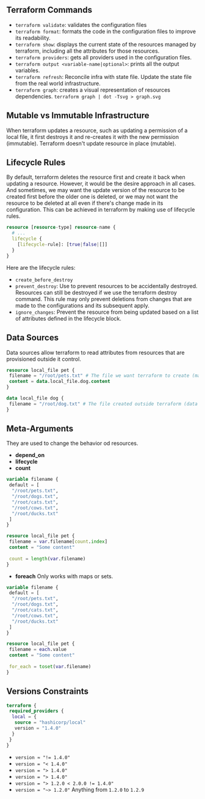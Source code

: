 ## Terraform Commands

- `terraform validate`: validates the configuration files
- `terraform format`: formats the code in the configuration files to improve its readability.
- `terraform show`: displays the current state of the resources managed by terraform, including all the attributes for 
those resources.
- `terraform providers`: gets all providers used in the configuration files.
- `terraform output <variable-name|optional>`: prints all the output variables.
- `terraform refresh`: Reconcile infra with state file. Update the state file from the real world infrastructure.
- `terraform graph`: creates a visual representation of resources dependencies. `terraform graph | dot -Tsvg > graph.svg`

## Mutable vs Immutable Infrastructure

When terraform updates a resource, such as updating a permission of a local file, it first destroys it and re-creates it
 with the new permission (immutable). Terraform doesn't update resource in place (mutable).

## Lifecycle Rules

By default, terraform deletes the resource first and create it back when updating a resource. However, it would be the 
desire approach in all cases. And sometimes, we may want the update version of the resource to be created first before 
the older one is deleted, or we may not want the resource to be deleted at all even if there's change made in its 
configuration. This can be achieved in terraform by making use of lifecycle rules.

```terraform
resource [resource-type] resource-name {
  # ...
  lifecycle {
    [lifecycle-rule]: [true|false|[]]
  } 
}
```

Here are the lifecycle rules:
- `create_before_destroy`
- `prevent_destroy`: Use to prevent resources to be accidentally destroyed. Resources can still be destroyed if we use 
the terraform destroy command. This rule may only prevent deletions from changes that are made to the configurations and
 its subsequent apply.
- `ignore_changes`: Prevent the resource from being updated based on a list of attributes defined in the lifecycle 
block.

## Data Sources

Data sources allow terraform to read attributes from resources that are provisioned outside it control.

```terraform
resource local_file pet {
 filename = "/root/pets.txt" # The file we want terraform to create (managed resource)
 content = data.local_file.dog.content
}

data local_file dog {
 filename = "/root/dog.txt" # The file created outside terraform (data resource)
}
```

## Meta-Arguments

They are used to change the behavior od resources. 

- **depend_on**
- **lifecycle**
- **count**

```terraform
variable filename {
 default = [
  "/root/pets.txt",
  "/root/dogs.txt",
  "/root/cats.txt",
  "/root/cows.txt",
  "/root/ducks.txt"
 ]
}

resource local_file pet {
 filename = var.filename[count.index]
 content = "Some content"
 
 count = length(var.filename)
}
```

- **foreach** Only works with maps or sets.

```terraform
variable filename {
 default = [
  "/root/pets.txt",
  "/root/dogs.txt",
  "/root/cats.txt",
  "/root/cows.txt",
  "/root/ducks.txt"
 ]
}

resource local_file pet {
 filename = each.value
 content = "Some content"
 
 for_each = toset(var.filename)
}
```

## Versions Constraints

```terraform
terraform {
 required_providers {
  local = {
   source = "hashicorp/local"
   version = "1.4.0"
  }
 }
}
```

- `version ≈ "!= 1.4.0"`
- `version = "< 1.4.0"`
- `version = "> 1.4.0"`
- `version = "> 1.4.0"`
- `version = "> 1.2.0 < 2.0.0 != 1.4.0"`
- `version = "~> 1.2.0"` Anything from `1.2.0` to `1.2.9`